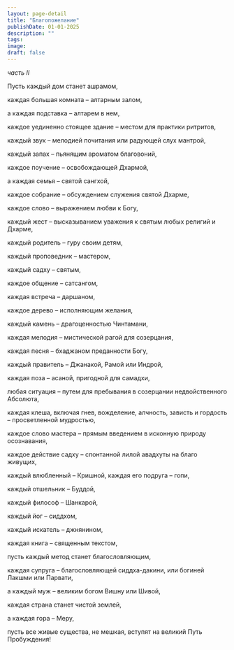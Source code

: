 ```yaml
---
layout: page-detail
title: "Благопожелание"
publishDate: 01-01-2025
description: ""
tags:
image:
draft: false
---
```

_часть II_

Пусть каждый дом станет ашрамом,

каждая большая комната – алтарным залом,

а каждая подставка – алтарем в нем,

каждое уединенно стоящее здание – местом для практики ритритов,

каждый звук – мелодией почитания или радующей слух мантрой,

каждый запах – пьянящим ароматом благовоний,

каждое поучение – освобождающей Дхармой,

а каждая семья – святой сангхой,

каждое собрание – обсуждением служения святой Дхарме,

каждое слово – выражением любви к Богу,

каждый жест – высказыванием уважения к святым любых религий и Дхарме,

каждый родитель – гуру своим детям,

каждый проповедник – мастером,

каждый садху – святым,

каждое общение – сатсангом,

каждая встреча – даршаном,

каждое дерево – исполняющим желания,

каждый камень – драгоценностью Чинтамани,

каждая мелодия – мистической рагой для созерцания,

каждая песня – бхаджаном преданности Богу,

каждый правитель – Джанакой, Рамой или Индрой,

каждая поза – асаной, пригодной для самадхи,

любая ситуация – путем для пребывания в созерцании недвойственного Абсолюта,

каждая клеша, включая гнев, вожделение, алчность, зависть и гордость – просветленной мудростью,

каждое слово мастера – прямым введением в исконную природу осознавания,

каждое действие садху – спонтанной лилой авадхуты на благо живущих,

каждый влюбленный – Кришной, каждая его подруга – гопи,

каждый отшельник – Буддой,

каждый философ – Шанкарой,

каждый йог – сиддхом,

каждый искатель – джнянином,

каждая книга – священным текстом,

пусть каждый метод станет благословляющим,

каждая супруга – благословляющей сиддха-дакини, или богиней Лакшми или Парвати,

а каждый муж – великим богом Вишну или Шивой,

каждая страна станет чистой землей,

а каждая гора – Меру,

пусть все живые существа, не мешкая, вступят на великий Путь Пробуждения!
  
  
